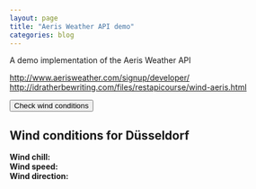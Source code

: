 ```yaml
---
layout: page
title: "Aeris Weather API demo"
categories: blog
---
```


A demo implementation of the Aeris Weather API

<http://www.aerisweather.com/signup/developer/>
<http://idratherbewriting.com/files/restapicourse/wind-aeris.html>

<style>
    #wind_direction, #wind_chill, #wind_speed, #temperature, #speed {color: red; font-weight: bold;}
    body {margin:20px;}
</style>

<script>
    function checkWind() {
        var output = $.ajax({
            url: 'http://api.aerisapi.com/observations/Duesseldorf?client_id=lDaWTTH36hso9l7hq5sLk&client_secret=SRHgEKsZSWge30jNX9yggYPNocPjyNK2a0PLeY9C',
            type: 'GET',
            data: {},
            dataType: 'json',
            success: function(data) {
                console.log(data)
                $("#wind_speed").append(data.response.ob.windKPH + " KPH");
                $("#wind_direction").append(data.response.ob.windDir);
                $("#wind_chill").append(data.response.ob.feelslikeC + " C");
            },
            error: function(err) { alert(err); }
        });
    }
</script>

<button type="button" onclick="checkWind()" class="btn btn-danger">Check wind conditions</button>

<h2>Wind conditions for Düsseldorf</h2>

<b>Wind chill: </b><span id="wind_chill"></span> <span id="temperature"></span><br>
<b>Wind speed: </b><span id="wind_speed"></span> <span id="speed"></span><br>
<b>Wind direction: </b><span id="wind_direction"></span>
